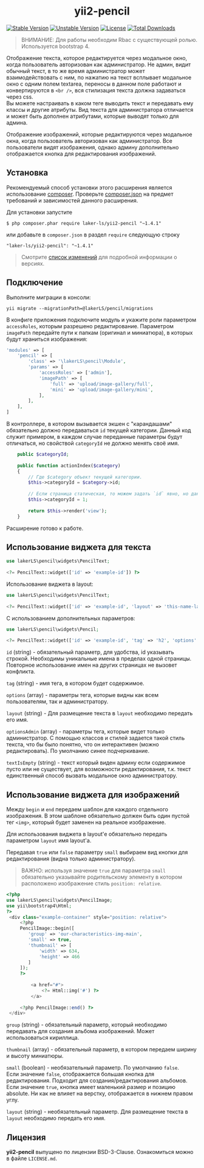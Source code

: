 <h1 align="center">
    yii2-pencil
</h1>


[![Stable Version](https://poser.pugx.org/laker-ls/yii2-pencil/v/stable)](https://packagist.org/packages/laker-ls/yii2-pencil)
[![Unstable Version](https://poser.pugx.org/laker-ls/yii2-pencil/v/unstable)](https://packagist.org/packages/laker-ls/yii2-pencil)
[![License](https://poser.pugx.org/laker-ls/yii2-pencil/license)](https://packagist.org/packages/laker-ls/yii2-pencil)
[![Total Downloads](https://poser.pugx.org/laker-ls/yii2-pencil/downloads)](https://packagist.org/packages/laker-ls/yii2-pencil)

> ВНИМАНИЕ: Для работы необходим Rbac с существующей ролью. Используется bootstrap 4.

Отображение текста, которое редактируется через модальное окно, когда пользователь авторизован как администратор.
Не админ, видит обычный текст, в то же время администратор может взаимодействовать с ним, по нажатию на текст
всплывает модальное окно с одним полем textarea, переносы в данном поле работают и конвертируются в `<br />`, вся
стилизация текста должна задаваться через css. <br />
Вы можете настраивать в каком теге выводить текст и передавать ему классы и другие атрибуты.
Вид текста для администратора отличается и может быть дополнен атрибутами, которые выводят только для админа.

Отображение изображений, которые редактируются через модальное окна, когда пользователь авторизован как администратор.
Все пользователи видят изображения, однако админу дополнительно отображается кнопка для редактирования изображений.
  
## Установка

Рекомендуемый способ установки этого расширения является использование [composer](http://getcomposer.org/download/).
Проверьте [composer.json](https://github.com/laker-ls/yii2-pencil/blob/master/composer.json) на предмет требований и зависимостей данного расширения.

Для установки запустите

```
$ php composer.phar require laker-ls/yii2-pencil "~1.4.1"
```

или добавьте в `composer.json` в раздел `require` следующую строку

```
"laker-ls/yii2-pencil": "~1.4.1"
```

> Смотрите [список изменений](https://github.com/laker-ls/yii2-pencil/blob/master/CHANGE.md) для подробной информации о версиях.

## Подключение
Выполните миграции в консоли:
```
yii migrate --migrationPath=@lakerLS/pencil/migrations
```

В конфиге приложения подключите модуль и укажите роли параметром `accessRoles`, которым разрешено 
редактирование. Параметром `imagePath` передайте пути к папкам (оригинал и миниатюра), в которых будут храниться 
изображения:
```php
'modules' => [
    'pencil' => [
        'class' => '\lakerLS\pencil\Module',
        'params' => [
            'accessRoles' => ['admin'],
            'imagePath' => [
                'full' => 'upload/image-gallery/full',
                'mini' => 'upload/image-gallery/mini',
            ],
        ],
    ],
]
```

В контроллере, в котором вызывается экшен с "карандашами" обязательно должно передаваться `id` текущей
категории. Данный код служит примером, в каждом случае переданные параметры будут отличаться, но свойствой `categoryId` не должно
менять своё имя.
```php
    public $categoryId;
    
    public function actionIndex($category)
    {
        // Где $category объект текущей категории.
        $this->categoryId = $category->id;
        
        // Если страница статическая, то можем задать `id` явно, но данный способ не является хорошей практикой.
        $this->categoryId = 1;
        
        return $this->render('view');
    }
```

Расширение готово к работе.

## Использование виджета для текста

```php
use lakerLS\pencil\widgets\PencilText;
           
<?= PencilText::widget(['id' => 'example-id']) ?>
```

Использование виджета в layout:
```php
use lakerLS\pencil\widgets\PencilText;
           
<?= PencilText::widget(['id' => 'example-id', 'layout' => 'this-name-layout']) ?>
```

С использованием дополнительных параметров:
```php
use lakerLS\pencil\widgets\Pencil;
           
<?= PencilText::widget(['id' => 'example-id', 'tag' => 'h2', 'options' => ['class' => 'my-class']]) ?>
```

`id` (string) - обязательный параметр, для удобства, id указывать строкой. Необходимы уникальные имена в пределах одной страницы.
Повторное использование имен на других страницах не вызовет конфликта.

`tag` (string) - имя тега, в котором будет содержимое.

`options` (array) - параметры тега, которые видны как всем пользователям, так и администратору.

`layout` (string) - Для размещение текста в `layout` необходимо передать его имя.

`optionsAdmin` (array) - параметры тега, которые видет только администратор. С помощью классов и стилей задается такой стиль текста,
что бы было понятно, что он интерактивен (можно редактировать). По умолчанию синее подчеркивание.

`textIsEmpty` (string) - текст который виден админу если содержимое пусто или не существует,
для возможности редактирования, т.к. текст единственный способ вызвать модальное окно администратору.

## Использование виджета для изображений

Между `begin` и `end` передаем шаблон для каждого отдельного изображения. В этом шаблоне обязательно должен быть
один пустой тег `<img>`, который будет заменен на реальное изображение.

Для использования виджета в layout'е обязательно передать параметром `layout` имя layout'a.

Передавая `true` или `false` параметру `small` выбираем вид кнопки для редактирования (видна только администратору).

> ВАЖНО: используя значение `true` для параметра `small` обязательно указывайте родительскому элементу в котором 
расположено изображение стиль `position: relative`.

```php
<?php
use lakerLS\pencil\widgets\PencilImage;
use yii\bootstrap4\Html;
?>
 <div class="example-container" style="position: relative">
     <?php 
     PencilImage::begin([
        'group' => 'our-characteristics-img-main', 
        'small' => true, 
        'thumbnail' => [
            'width' => 634, 
            'height' => 466
        ]
     ]);
     ?>
     
         <a href="#">
             <?= Html::img('#') ?>
         </a>
         
     <?php PencilImage::end() ?>
 </div>
```
`group` (string) - обязательный параметр, который необходимо передавать для создания альбома изображений.
Может использоваться кириллица.

`thumbnail` (array) - обязательный параметр, в котором передаем ширину и высоту миниатюры.

`small` (boolean) - необязательный параметр. По умолчанию `false`.<br />
Если значение `false`, отображается большая кнопка для редактирования. 
Подходит для создания/редактирования альбомов. <br />
Если значение `true`, кнопка имеет маленький размер и позицию absolute. Ни как не влияет на верстку, отображается в нижнем
правом углу.

`layout` (string) - необязательный параметр. Для размещение текста в `layout` необходимо передать его имя.

## Лицензия

**yii2-pencil** выпущено по лицензии BSD-3-Clause. Ознакомиться можно в файле `LICENSE.md`.
